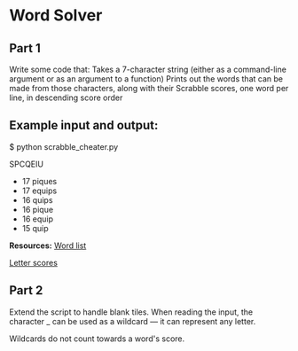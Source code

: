 # Word Solver

## Part 1

Write some code that:
Takes a 7-character string (either as a command-line argument or as an argument to a function)
Prints out the words that can be made from those characters, along with their Scrabble scores, one word per line, in descending score order

## Example input and output:

$ python scrabble_cheater.py 

SPCQEIU  

- 17 piques
- 17 equips
- 16 quips
- 16 pique
- 16 equip
- 15 quip


**Resources:**
[Word list](https://www.dropbox.com/s/qkg62nkh483g635/sowpods.txt?dl=0)

[Letter scores](https://www.dropbox.com/s/talrnaxaftbb1rz/letter_scores.txt?dl=0)

## Part 2

Extend the script to handle blank tiles. When reading the input, the character _ can be used as a wildcard — it can represent any letter.

Wildcards do not count towards a word's score.
